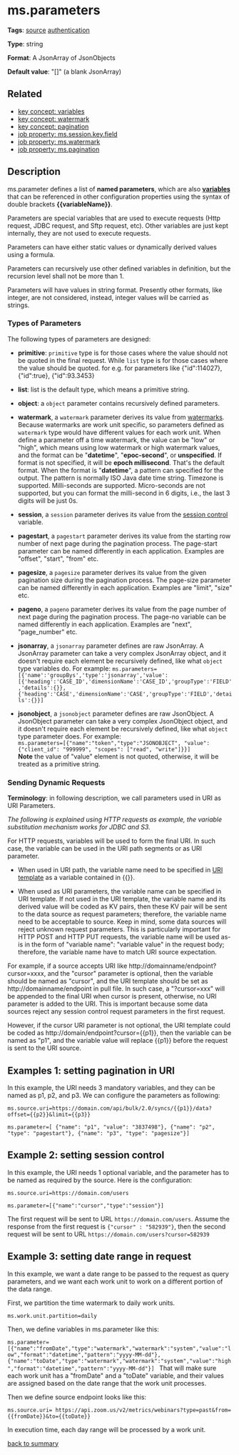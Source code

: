 # ms.parameters

**Tags**: 
[source](categories.md#source-properties)
[authentication](categories.md#authentication-properties)

**Type**: string

**Format**: A JsonArray of JsonObjects

**Default value**: "[]" (a blank JsonArray)

## Related 
- [key concept: variables](https://github.com/linkedin/data-integration-library/blob/master/docs/concepts/variables.md)
- [key concept: watermark](https://github.com/linkedin/data-integration-library/blob/master/docs/concepts/watermark.md)
- [key concept: pagination](https://github.com/linkedin/data-integration-library/blob/master/docs/concepts/pagination.md)
- [job property: ms.session.key.field](ms.session.key.field.md)
- [job property: ms.watermark](ms.watermark.md)
- [job property: ms.pagination](ms.pagination.md)

## Description 

ms.parameter defines a list of **named parameters**,
which are also [**variables**](https://github.com/linkedin/data-integration-library/blob/master/docs/concepts/variables.md) 
that can be referenced in other configuration properties 
using the syntax of double brackets **{{variableName}}**.

Parameters are special variables that are used to execute requests (Http request, JDBC request, and Sftp request, etc).
Other variables are just kept internally, they are not used to execute requests.

Parameters can have either static values or dynamically derived 
values using a formula. 

Parameters can recursively use other defined variables in definition, 
but the recursion level shall not be more than 1.   

Parameters will have values in string format. Presently other formats, 
like integer, are not considered, instead, integer values
will be carried as strings. 

### Types of Parameters

The following types of parameters are designed: 

- **primitive**: `primitive` type is for those cases where the value should not be quoted in the final request. 
While `list` type is for those cases where the value should be quoted. 
for e.g. for parameters like {"id":114027}, {"id":true}, {"id":93.3453}

- **list**: list is the default type, which means a primitive string.

- **object**: a `object` parameter contains recursively defined parameters.

- **watermark**, a `watermark` parameter derives its value from [watermarks](https://github.com/linkedin/data-integration-library/blob/master/docs/concepts/watermark.md). 
Because watermarks are work unit specific, so parameters defined as `watermark` type 
would have different values for each work unit. When define a parameter off a 
time watermark, the value can be "low" or "high", which means using 
low watermark or high watermark values, and the format can be "**datetime**", 
"**epoc-second**", or **unspecified**. If format is not specified, it will be 
**epoch millisecond**. That's the default format. When the format is "**datetime**", 
a pattern can specified for the output. The pattern is normally ISO 
Java date time string. Timezone is supported. Milli-seconds are supported. 
Micro-seconds are not supported, but you can format the milli-second 
in 6 digits, i.e., the last 3 digits will be just 0s.
 
- **session**, a `session` parameter derives its value from the 
[session control](https://github.com/linkedin/data-integration-library/blob/master/docs/concepts/session-control.md) variable.

- **pagestart**, a `pagestart` parameter derives its value from the starting row 
number of next page during the pagination process. 
The page-start parameter can be named differently in each application. 
Examples are "offset", "start", "from" etc.
 
- **pagesize**, a `pagesize` parameter derives its value from the given 
pagination size during the pagination process. 
The page-size parameter can be named differently in each application. 
Examples are "limit", "size" etc.

- **pageno**, a `pageno` parameter derives its value from the page number of 
next page during the pagination process.
The page-no variable can be named differently in each application. Examples are "next", "page_number" etc.

- **jsonarray**, a `jsonarray` parameter defines are raw JsonArray. A JsonArray
parameter can take a very complex JsonArray object, and it doesn't require
each element be recursively defined, like what `object` type variables do. 
For example: `ms.parameters=[{'name':'groupBys','type':'jsonarray','value':[{'heading':'CASE_ID','dimensionName':'CASE_ID','groupType':'FIELD','details':{}}, {'heading':'CASE','dimensionName':'CASE','groupType':'FIELD','details':{}}]`

- **jsonobject**, a `jsonobject` parameter defines are raw JsonObject. 
A JsonObject parameter can take a very complex JsonObject object, 
and it doesn't require  each element be recursively defined, 
like what `object` type parameter does. For example:  
`ms.parameters=[{"name":"token","type":"JSONOBJECT", "value": {"client_id": "999999", "scopes": ["read", "write"]}}]`  
**Note** the value of "value" element is not quoted, otherwise, it will be 
treated as a primitive string.
  
### Sending Dynamic Requests
  
**Terminology**: in following description, we call parameters used in URI as URI Parameters.

_The following is explained using HTTP requests as example, the variable substitution mechanism works 
for JDBC and S3._

For HTTP requests, variables will be used to form the final URI. In such case, the variable can be 
used in the URI path segments or as URI parameter.

- When used in URI path, the variable name need to be specified in [URI template](ms.source.uri.md) 
as a variable contained in {{}}.

- When used as URI parameters, the variable name can be specified in URI template. If not used in the URI template, 
the variable name and its derived value will be coded as KV pairs, then these KV pair will be sent to the 
data source as request parameters; therefore, the variable name need to be acceptable to source. Keep in mind, some data sources will
reject unknown request parameters. This is particularly important for HTTP POST and HTTP PUT requests, 
the variable name will be used as-is in the form of "variable name": "variable value" in the request body; 
therefore, the variable name have to match URI source expectation.
 
For example, if a source accepts URI like http://domainname/endpoint?cursor=xxxx, and the "cursor" parameter is optional, 
then the variable should be named as "cursor", and the URI template should be set as http://domainname/endpoint in pull file.
In such case, a "?cursor=xxx" will be appended to the final URI when cursor is present, otherwise, no URI parameter is added
to the URI. This is important because some data sources reject any session control request parameters in the first request. 

However, if the cursor URI parameter is not optional, the URI template could be coded as http://domain/endpoint?cursor={{p1}}, 
then the variable can be named as "p1", and the variable value will replace {{p1}} before the request is sent to the URI source.

## Examples 1: setting pagination in URI

In this example, the URI needs 3 mandatory variables, and they can be named as p1, p2, and p3.
We can configure the parameters as following:

`ms.source.uri=https://domain.com/api/bulk/2.0/syncs/{{p1}}/data?offset={{p2}}&limit={{p3}}` </p>

`ms.parameter=[
  {"name": "p1", "value": "3837498"},
  {"name": "p2", "type": "pagestart"},
  {"name": "p3", "type": "pagesize"}]` </p>

## Example 2: setting session control

In this example, the URI needs 1 optional variable, and the parameter has to be named as
required by the source. Here is the configuration:

`ms.source.uri=https://domain.com/users` </p>

`ms.parameter=[{"name":"cursor","type":"session"}]` 

The first request will be sent to URL `https://domain.com/users`. Assume the response from the 
first request is `{"cursor" : "582939"}`, then the second request will be sent 
to URL `https://domain.com/users?cursor=582939`


## Example 3: setting date range in request 

In this example, we want a date range to be passed to the request as query parameters, and we want 
each work unit to work on a different portion of the data range.

First, we partition the time watermark to daily work units. 

`ms.work.unit.partition=daily`

Then, we define variables in ms.parameter like this:

`ms.parameter=
[{"name":"fromDate","type":"watermark","watermark":"system","value":"low","format":"datetime","pattern":"yyyy-MM-dd"},
{"name":"toDate","type":"watermark","watermark":"system","value":"high","format":"datetime","pattern":"yyyy-MM-dd"}]
`
That will make sure each work unit has a "fromDate" and a "toDate" variable, and their values are assigned
based on the date range that the work unit processes. 

Then we define source endpoint looks like this:

`ms.source.uri=
https://api.zoom.us/v2/metrics/webinars?type=past&from={{fromDate}}&to={{toDate}}
`

In execution time, each day range will be processed by a work unit.

[back to summary](summary.md#msparameters)
